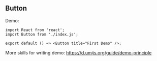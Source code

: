 
## Button

Demo:

```tsx
import React from 'react';
import Button from './index.js';

export default () => <Button title="First Demo" />;
```

More skills for writing demo: https://d.umijs.org/guide/demo-principle
